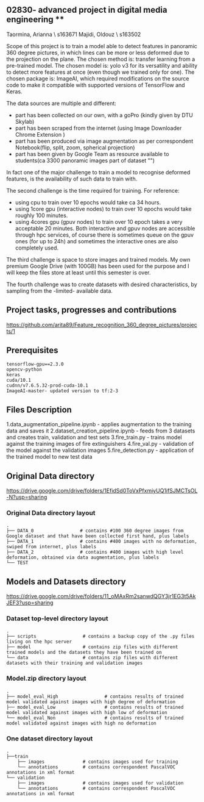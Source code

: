 ## 02830- advanced project in digital media engineering **
Taormina, Arianna \\ s163671
Majidi, Oldouz  \\ s163502  

Scope of this project is to train a model able to detect features in panoramic 360 degree pictures, in which lines can be more or less deformed due to the projection on the plane. 
The chosen method is: transfer learning from a pre-trained model.
The chosen model is: yolo v3 for its versatility and ability to detect more features at once (even though we trained only for one).
The chosen package is: ImageAI, which required modifications on the source code to make it compatible with supported versions of TensorFlow and Keras.

The data sources are multiple and different:
- part has been collected on our own, with a goPro (kindly given by DTU Skylab) 
- part has been scraped from the internet (using Image Downloader Chrome Extension ) 
- part has been produced via image augmentation as per correspondent Notebook(flip, split, zoom, spherical projection)
- part has been given by Google Team as resource available to students(ca 3300 panoramic images part of dataset "") 

In fact one of the major challenge to train a model to recognise deformed features, is the availability of such data to train with. 

The second challenge is the time required for training.
For reference:
- using cpu to train over 10 epochs would take ca 34 hours.
- using 1core gpu (interactive nodes) to train over 10 epochs would take roughly 100 minutes. 
- using 4cores gpu (gpuv nodes) to train over 10 epoch takes a very acceptable 20 minutes. 
Both interactive and gpuv nodes are accessible through hpc services, of course there is sometimes queue on the gpuv ones (for up to 24h) and sometimes the interactive ones are also completely used. 

The third challenge is space to store images and trained models.
My own premium Google Drive (with 100GB) has been used for the purpose and I will keep the files store at least until this semester is over. 

The fourth challenge was to create datasets with desired characteristics, by sampling from the -limited- available data.

## Project tasks, progresses and contributions
https://github.com/arita89/Feature_recognition_360_degree_pictures/projects/1

## Prerequisites

```
tensorflow-gpu==2.3.0
opencv-python
keras
cuda/10.1
cudnn/v7.6.5.32-prod-cuda-10.1
ImageAI-master- updated version to tf:2-3
```

## Files Description
1.data_augmentation_pipeline.ipynb - applies augmentation to the training data and saves it
2.dataset_creation_pipeline.ipynb - feeds from 3 datasets and creates train, validation and test sets
3.fire_train.py - trains model against the training images of fire extinguishers
4.fire_val.py - validation of the model against the validation images
5.fire_detection.py - application of the trained model to new test data

## Original Data directory 
https://drive.google.com/drive/folders/1EfidSd0ToVxPfxmiyUQ1ifSJMCTsOL-N?usp=sharing

### Original Data directory layout

    .
    ├── DATA_0                 # contains #100 360 degree images from Google dataset and that have been collected first hand, plus labels
    ├── DATA_1                 # contains #400 images with no deformation, swiped from internet, plus labels 
    ├── DATA_2                 # contains #400 images with high level deformation, obtained via data augmentation, plus labels      
    └── TEST

## Models and Datasets directory
https://drive.google.com/drive/folders/11_oMAxRm2sanwdQGY3jr1EG3t5AkJEF3?usp=sharing

### Dataset top-level directory layout

    .
    ├── scripts                 # contains a backup copy of the .py files living on the hpc server
    ├── model                   # contains zip files with different trained models and the datasets they have been trained on
    └── data                    # contains zip files with different datasets with their training and validation images
    
### Model.zip directory layout

    .
    ├── model_eval_High                 # contains results of trained model validated against images with high degree of deformation
    ├── model_eval_Low                  # contains results of trained model validated against images with high low of deformation
    └── model_eval_Non                  # contains results of trained model validated against images with high no deformation

### One dataset directory layout

    .
    ├──train                 
        ├── images              # contains images used for training
        └── annotations         # contains correspondent PascalVOC annotations in xml format
    └── validation           
        ├── images              # contains images used for validation     
        └── annotations         # contains correspondent PascalVOC annotations in xml format
    
```
